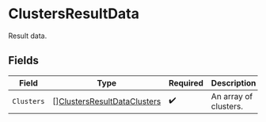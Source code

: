 # ClustersResultData

Result data.


## Fields

| Field                                                                             | Type                                                                              | Required                                                                          | Description                                                                       |
| --------------------------------------------------------------------------------- | --------------------------------------------------------------------------------- | --------------------------------------------------------------------------------- | --------------------------------------------------------------------------------- |
| `Clusters`                                                                        | [][ClustersResultDataClusters](../../models/shared/clustersresultdataclusters.md) | :heavy_check_mark:                                                                | An array of clusters.                                                             |